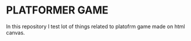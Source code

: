 # PLATFORMER GAME

In this repository I test lot of things related to platofrm game made on html canvas.
